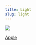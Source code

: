 ```yaml
---
title: Light
slug: light
---
```


<img data-source="Spiral Planetary Nebula (NGC 5189) ~ <a href=http://hubblesite.org/newscenter/archive/releases/2012/49/ target=_blank>HubbleSite Photographs</a>" src="/image/NGC-5189.sm.jpg" class="flush">

<a href="/read/apple" class="next">Apple</a>
